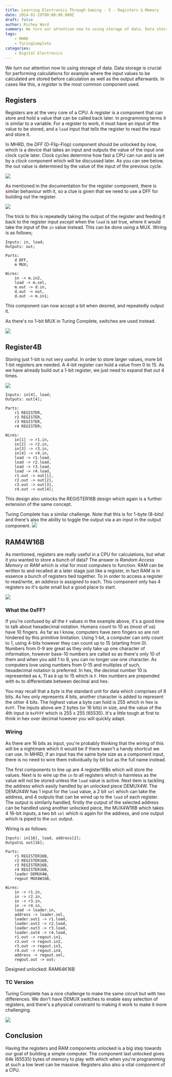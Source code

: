 ```yaml
---
title: Learning Electronics Through Gaming - 5 - Registers & Memory
date: 2024-01-29T00:00:00.000Z
draft: false
author: Richey Ward
summary: We turn our attention now to using storage of data. Data storage is crucial for performing calculations for example...
tags:
    - MHRD
    - TuringComplete
categories:
    - Digital Electronics
---
```

We turn our attention now to using storage of data. Data storage is crucial for performing calculations for example where the input values to be calculated are stored before calculation as well as the output afterwards.  In cases like this, a *register* is the most common component used.

## Registers
Registers are at the very core of a CPU.  A register is a component that can store and hold a value that can be called back later. In programming terms it is similar to a variable.  For a register to work, it must have an input of the value to be stored, and a `load` input that tells the register to read the input and store it.

In MHRD, the *DFF* (D-Flip-Flop) component should be unlocked by now, which is a device that takes an input and outputs the value of the input one clock cycle later.  Clock cycles determine how fast a CPU can run and is set by a *clock* component which will be discussed later.  As you can see below, the out value is determined by the value of the input of the previous cycle.
 
![](dff.png)


As mentioned in the documentation for the register component, there is similar behaviour with it, so a clue is given that we need to use a DFF for building out the register.

![](register.png)

The trick to this is repeatedly taking the output of the register and feeding it back to the register input *except* when the `load` is set true, where it would take the input of the `in` value instead.  This can be done using a MUX.  Wiring is as follows;

```
Inputs: in, load;
Outputs: out;

Parts:
	d DFF,
	m MUX;

Wires:
	in -> m.in2,
	load -> m.sel,
	m.out -> d.in,
	d.out -> out,
	d.out -> m.in1;
```

This component can now accept a bit when desired, and repeatedly output it.

As there's no 1-bit MUX in Turing Complete, switches are used instead.

![](tc-register.png)

## Register4B
Storing just 1-bit is not very useful. In order to store larger values, more bit 1-bit registers are needed. A 4-bit register can hold a value from 0 to 15.  As we have already build out a 1-bit register, we just need to expand that out 4 times.

![](register4b.png)
```
Inputs: in[4], load;
Outputs: out[4];

Parts:
	r1 REGISTER,
	r2 REGISTER,
	r3 REGISTER,
	r4 REGISTER;

Wires:
	in[1] -> r1.in,
	in[2] -> r2.in,
	in[3] -> r3.in,
	in[4] -> r4.in,
	load -> r1.load,
	load -> r2.load,
	load -> r3.load,
	load -> r4.load,
	r1.out -> out[1],
	r2.out -> out[2],
	r3.out -> out[3],
	r4.out -> out[4];
```

This design also unlocks the REGISTER16B design which again is a further extension of the same concept.

Turing Complete has a similar challenge. Note that this is for 1-byte (8-bits) and there's also the ability to toggle the output via a an input in the output component.
![](tc-register-1byte.png)

## RAM4W16B
As mentioned, registers are really useful in a CPU for calculations, but what it you wanted to store a bunch of data? The answer is *Random Access Memory* or *RAM* which is vital for most computers to function.  RAM can be written to and recalled at a later stage just like a register, in fact RAM is in essence a bunch of registers tied together.  To in order to access a register to read/write, an *address* is assigned to each.  This component only has 4 registers so it's quite small but a good place to start.

![](rem4w16b.png)
### What the 0xFF?
If you're confused by all the `F` values in the example above, it's a good time to talk about hexadecimal notation.  Humans count to 10 as (most of us) have 10 fingers.  As far as I know, computers have zero fingers so are not hindered by this primitive limitation.  Using 1-bit, a computer can only count to 1, using 4-bits however they can count up to 15 (starting from 0).  Numbers from 0-9 are great as they only take up one character of information, however base-10 numbers are called so as there's only 10 of them and when you add 1 to 9, you can no longer use one character.  As computers love using numbers from 0-15 and multiples of such, hexadecimal notation is preferred. In hex, the decimal number 10 is represented as `A`, 11 as `B` up to 15 which is `F`. Hex numbers are prepended with `0x` to differentiate between decimal and hex.

You may recall that a *byte* is the standard unit for data which comprises of 8 bits.  As hex only represents 4 bits, another character is added to represent the other 4 bits. The highest value a byte can hold is 255 which in hex is `0xFF`. The inputs above are 2 bytes (or 16 bits) in size, and the value of the 4th input is `0xFFFF` which is 255 x 255 (65535). It's a little tough at first to think in hex over decimal however you will quickly adapt.

### Wiring
As there are 16 bits as input, you're probably thinking that the wiring of this will be a nightmare which it would be if there wasn't a handy shortcut we can use. In MHRD, if an input has the same byte size as a component input, there is no need to wire them individually by bit but as the full name instead. 

The first components to line up are 4 register16Bs which will store the values. Next is to wire up the `in` to all registers which is harmless as the value will not be stored unless the `load` value is active.  Next item is tackling the address which easily handled by an unlocked piece DEMUX4W. The DEMUX4W has 1 input for the `load` value, a 2 bit `sel` which can take the address, and 4 outputs that can be wired up to the `load` of each register.  The output is similarly handled, firstly the output of the selected address can be handled using another unlocked piece, the MUX4W16B which takes 4 16-bit inputs, a two bit `sel` which is again for the address, and one output which is piped to the `out` output.

Wiring is as follows:
```
Inputs: in[16], load, address[2];
OutputsL out[16];

Parts:
	r1 REGISTER16B,
	r2 REGISTER16B,
	r3 REGISTER16B,
	r4 REGISTER16B,
	loader DEMUX4W,
	regout MUX4W16B,

Wires:
	in -> r1.in,
	in -> r2.in,
	in -> r3.in,
	in -> r4.in,
	load -> loader.in,
	address -> loader.sel,
	loader.out1 -> r1.load,
	loader.out2 -> r2.load,
	loader.out3 -> r3.load,
	loader.out4 -> r4.load,
	r1.out -> regout.in1,
	r2.out -> regout.in2,
	r3.out -> regout.in3,
	r4.out -> regout.in4,
	address -> regout.sel,
	regout.out -> out;
```

Designed unlocked: RAM64K16B

### TC Version
Turing Complete has a nice challenge to make the same circuit but with two differences. We don't have DEMUX switches to enable easy selection of registers, and there's a physical constraint to making it work to make it more challenging.  

![](tc-ram.png)
## Conclusion

Having the registers and RAM components unlocked is a big step towards our goal of building a simple computer. The component last unlocked gives 64k (65535) bytes of memory to play with which when you're programming at such a low level can be massive.  Registers also also a vital component of a CPU.

